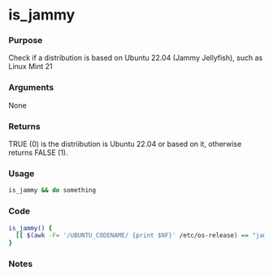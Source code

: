# is_jammy
### Purpose
Check if a distribution is based on Ubuntu 22.04 (Jammy Jellyfish), such as Linux Mint 21
### Arguments
None
### Returns
TRUE (0) is the distriibution is Ubuntu 22.04 or based on it, otherwise returns FALSE (1).
### Usage
```bash
is_jammy && do something
```
### Code
```bash
is_jammy() {
  [[ $(awk -F= '/UBUNTU_CODENAME/ {print $NF}' /etc/os-release) == "jammy" ]] && return "$TRUE" || return "$FALSE"
}
```
### Notes

